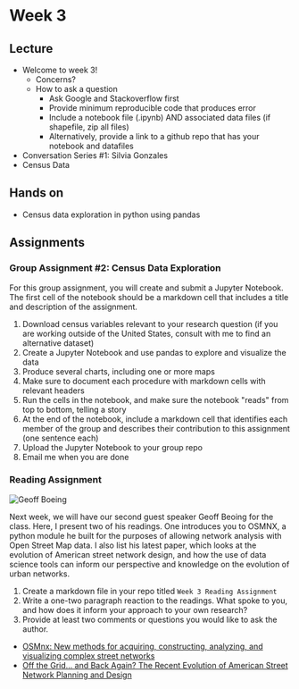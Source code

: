 # Week 3


## Lecture
*   Welcome to week 3!
    * Concerns?
    * How to ask a question
      * Ask Google and Stackoverflow first
      * Provide minimum reproducible code that produces error
      * Include a notebook file (.ipynb) AND associated data files (if shapefile, zip all files)
      * Alternatively, provide a link to a github repo that has your notebook and datafiles
*   Conversation Series #1: Silvia Gonzales
*   Census Data

## Hands on
*   Census data exploration in python using pandas

## Assignments

### Group Assignment #2: Census Data Exploration

For this group assignment, you will create and submit a Jupyter Notebook. The first cell of the notebook should be a markdown cell that includes a title and description of the assignment.

1.   Download census variables relevant to your research question (if you are working outside of the United States, consult with me to find an alternative dataset)
1.   Create a Jupyter Notebook and use pandas to explore and visualize the data
1.   Produce several charts, including one or more maps
1.   Make sure to document each procedure with markdown cells with relevant headers
1.   Run the cells in the notebook, and make sure the notebook "reads" from top to bottom, telling a story
1.   At the end of the notebook, include a markdown cell that identifies each member of the group and describes their contribution to this assignment (one sentence each)
1.   Upload the Jupyter Notebook to your group repo
1.   Email me when you are done

### Reading Assignment

![Geoff Boeing](https://i1.wp.com/geoffboeing.com/wp-content/uploads/2014/08/geoff-boeing-headshot-1.jpg?resize=150%2C150&ssl=1)

Next week, we will have our second guest speaker Geoff Beoing for the class. Here, I present two of his readings. One introduces you to OSMNX, a python module he built for the purposes of allowing network analysis with Open Street Map data. I also list his latest paper, which looks at the evolution of American street network design, and how the use of data science tools can inform our perspective and knowledge on the evolution of urban networks.

1.   Create a markdown file in your repo titled `Week 3 Reading Assignment`
1.   Write a one-two paragraph reaction to the readings. What spoke to you, and how does it inform your approach to your own research?
1.   Provide at least two comments or questions you would like to ask the author.

*  [OSMnx: New methods for acquiring, constructing, analyzing, and
visualizing complex street networks](https://www.researchgate.net/publication/309738462_OSMnx_New_Methods_for_Acquiring_Constructing_Analyzing_and_Visualizing_Complex_Street_Networks)
*  [Off the Grid… and Back Again? The Recent Evolution of American Street Network Planning and Design](../../readings/boeing_off_the_grid_2020.pdf)

